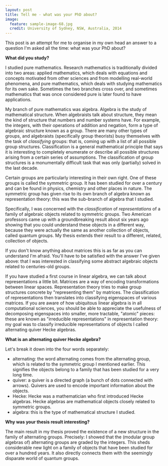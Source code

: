 ```yaml
---
layout: post
title: Tell me - what was your PhD about? 
image:
  feature: sample-image-68.jpg
  credit: University of Sydney, NSW, Australia, 2014
---
```


This post is an attempt for me to organise in my own head an answer to a question I'm asked all the time: what was your PhD about?

**What did you study?**

I studied pure mathematics. Research mathematics is traditionally divided into two areas: applied mathematics, which deals with equations and concepts motivated from other sciences and from modelling real-world phenomena, and pure mathematics, which deals with studying mathematics for its own sake. Sometimes the two branches cross over, and sometimes mathematics that was once considered pure is later found to have applications.

My branch of pure mathematics was algebra. Algebra is the study of mathematical structure. When algebraists talk about structure, they mean the kind of structure that numbers and number systems have. For example, the integers, with their operations of addition and negation, form a type of algebraic structure known as a group. There are many other types of groups, and algebraists (specifically group theorists) busy themselves with the task of *classifying* groups: that is, coming up with a list of all possible group structures. Classification is a general mathematical principle that says it is interesting to completely enumerate or describe all possible structures arising from a certain series of assumptions. The classification of group structures is a monumentally difficult task that was only (partially) solved in the last decade. 

Certain groups are particularly interesting in their own right. One of these groups is called the symmetric group. It has been studied for over a century and can be found in physics, chemistry and other places in nature. The symmetric group has given rise to its own branch of algebra known as representation theory: this was the sub-branch of algebra that I studied. 

Specifically, I was concerned with the *classification* of *representations* of a family of algebraic objects related to symmetric groups. Two American professors came up with a groundbreaking result about six years ago showing that you could understand these objects in a different way, because they were actually the same as another collection of objects, called quantum groups. My thesis extends their result to a different, related, collection of objects. 

If you don't know anything about matrices this is as far as you can understand I'm afraid. You'll have to be satisfied with the answer I've given above: that I was interested in classifying some abstract algebraic objects related to centuries-old groups. 

If you have studied a first course in linear algebra, we can talk about representations a little bit. Matrices are a way of encoding transformations between linear spaces. Representation theory tries to make group structures concrete by "representing them" by matrices. The classification of representations then translates into classifying eigenspaces of various matrices. If you are aware of how ubiquitous linear algebra is in all computational sciences, you should be able to appreciate the usefulness of decomposing eigenspaces into smaller, more tractable, "atomic" pieces: these are known as "irreducible representations" in representation theory: my goal was to classify irreducible representations of objects I called alternating quiver Hecke algebras. 

**What is an alternating quiver Hecke algebra?**

Let's break it down into the four words separately:

- alternating: the word alternating comes from the alternating group, which is related to the symmetric group I mentioned earlier. This signifies the objects belong to a family that has been studied for a very long time.
- quiver: a quiver is a directed graph (a bunch of dots connected with arrows). Quivers are used to encode important information about the objects.
- Hecke: Hecke was a mathematician who first introduced Hecke algebras. Hecke algebras are mathematical objects closely related to symmetric groups.
- algebra: this is the type of mathematical structure I studied. 

**Why was your thesis result interesting?**

The main result in my thesis proved the existence of a new structure in the family of alternating groups. Precisely: I showed that the (modular group algebras of) alternating groups are graded by the integers. This sheds considerable new light on a family of objects that have been studied for over a hundred years. It also directly connects them with the seemingly disparate world of quantum groups. 




